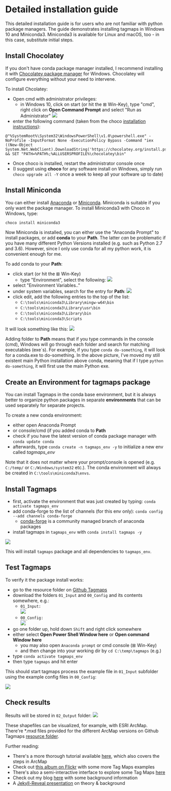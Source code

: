 # Detailed installation guide

This detailed installation guide is for users who are not familiar with python package managers. The guide demonstrates installing tagmaps in Windows 10 and Miniconda3. Miniconda3 is available for Linux and macOS, too - in this case, substitute initial steps.

## Install Chocolatey

If you don't have conda package manager installed, I recommend installing it with [Chocolatey package manager](https://chocolatey.org/) for Windows. Chocolatey will configure everything without your need to intervene.

To install Chcolatey:

* Open cmd with administrator privileges: 
    * in Windows 10, click on start (or hit the ⊞ Win-Key), type "cmd", right click on **Open Command Prompt** and select "Run as Administrator" ![](https://ad.vgiscience.org/links/imgs/2019-05-23_cmd-run-as-admin.png)
* enter the following command (taken from the choco [installation instructions](https://chocolatey.org/install)):    
```
@"%SystemRoot%\System32\WindowsPowerShell\v1.0\powershell.exe" -NoProfile -InputFormat None -ExecutionPolicy Bypass -Command "iex ((New-Object System.Net.WebClient).DownloadString('https://chocolatey.org/install.ps1'))" && SET "PATH=%PATH%;%ALLUSERSPROFILE%\chocolatey\bin"
```
* Once choco is installed, restart the administrator console once
* (I suggest using **choco** for any software install on Windows, simply run `choco upgrade all -Y` once a week to keep all your software up to date)

## Install Miniconda

You can either install [Anaconda](<https://anaconda.org/>) or [Miniconda](<https://docs.conda.io/en/latest/miniconda.html>). Miniconda is suitable if you only want the package manager. To install Miniconda3 with Choco in Windows, type:

```Bash
choco install miniconda3
```

Now Miniconda is installed, you can either use the "Anaconda Prompt" to install packages, or add **conda** to your **Path**.
The latter _can_ be problematic if you have many different Python Versions installed (e.g. such as Python 2.7 and 3.6). However, since I only use conda for all my python work, it is convenient enough for me.

To add conda to your **Path**:

* click start (or hit the ⊞ Win-Key)
    * type "Environment", select the following: ![](https://ad.vgiscience.org/links/imgs/2019-05-23_environment_variables.png)
* select "Environment Variables.."
* under system variables, search for the entry for **Path**: ![](https://ad.vgiscience.org/links/imgs/2019-05-23_path.png)  
* click edit, add the following entries to the top of the list:
    * `C:\tools\miniconda3\Library\mingw-w64\bin`
    * `C:\tools\miniconda3\Library\usr\bin`
    * `C:\tools\miniconda3\Library\bin`
    * `C:\tools\miniconda3\Scripts`

It will look something like this:
![](https://ad.vgiscience.org/links/imgs/2019-05-23_conda_path.png)

Adding folder to **Path** means that if you type commands in the console (cmd), Windows will go through each folder and search for matching executables (exe´s). For example, if you type `conda do-something`, it will look for a conda.exe to do-something.
In the above picture, I've moved my still existent main Python installation above conda, meaning that if I type `python do-something`, it will first use the main Python exe.

## Create an Environment for tagmaps package

You can install Tagmaps in the conda base environment, but it is always better to organize python packages in separate __environments__ that can be used separately for separate projects.

To create a new conda environment:

* either open Anaconda Prompt
* or console/cmd (if you added conda to __Path__
* check if you have the latest version of conda package manager with `conda update conda`
* afterwards, type `conda create -n tagmaps_env -y` to initialize a new env called _tagmaps_env_

Note that it does not matter where your prompt/console is opened (e.g. `C:/temp/` or `C:/Windows/system32` etc.). The conda environment will always be created in `C:\tools\miniconda3\envs`.

## Install Tagmaps

* first, activate the environment that was just created by typing: `conda activate tagmaps_env`
* add conda-forge to the list of channels (for this env only): `conda config --add channels conda-forge`
    * [conda-forge](https://anaconda.org/conda-forge) is a community managed branch of anaconda packages
* install tagmaps in `tagmaps_env` with `conda install tagmaps -y`

![](https://ad.vgiscience.org/links/imgs/2019-05-23_install_tagmaps.gif)

This will install `tagmaps` package and all dependencies to `tagmaps_env`.

## Test Tagmaps

To verify it the package install works:

* go to the resource folder on [Github Tagmaps](https://github.com/Sieboldianus/TagMaps/tree/master/resources)
* download the folders `01_Input` and `00_Config` and its contents somewhere, e.g.:
    * `01_Input:`  
    ![](https://ad.vgiscience.org/links/imgs/2019-05-23_test_folder.png)  
    * `00_Config:`  
    ![](https://ad.vgiscience.org/links/imgs/2019-05-23_test_folder2.png)  
* go one folder up, hold down `Shift` and right click somewhere
* either select **Open Power Shell Window here** or **Open command Window here**
    * you may also open `Anaconda prompt` or cmd console (⊞ Win-Key)
    * and then change into your working dir by `cd C:\temp\tagmaps` (e.g.)
* type `conda activate tagmaps_env`
* then type `tagmaps` and hit enter

This should start tagmaps process the example file in `01_Input` subfolder using the example config files in `00_Config`:  
  
![](https://ad.vgiscience.org/links/imgs/2019-05-23_run_tagmaps.gif)

## Check results

Results will be stored in `02_Output` folder:
![](https://ad.vgiscience.org/links/imgs/2019-05-23_verify_tagmaps.gif)

These shapefiles can be visualized, for example, with ESRI ArcMap. There're *.mxd files provided for the different ArcMap versions on Github Tagmaps [resource folder](https://github.com/Sieboldianus/TagMaps/tree/master/resources).

Further reading:  

* There's a more thorough tutorial available [here](https://ad.vgiscience.org/tagmaps_tutorial), which also covers the steps in ArcMap 
* Check out [this album on Flickr](https://www.flickr.com/photos/64974314@N08/albums/72157628868173205) with some more Tag Maps examples
* There's also a semi-interactive interface to explore some Tag Maps [here](http://maps.alexanderdunkel.com/)
* Check out my blog [here](http://blog.alexanderdunkel.com/) with some background information
* A [Jekyll-Reveal presentation](https://ad.vgiscience.org/tagmaps_intro/) on theory & background


